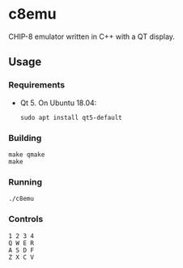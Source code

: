 # c8emu

CHIP-8 emulator written in C++ with a QT display.

## Usage

### Requirements

- Qt 5. On Ubuntu 18.04:
    ```
    sudo apt install qt5-default
    ```

### Building

```
make qmake
make
```

### Running

```
./c8emu
```

### Controls

```
1 2 3 4
Q W E R
A S D F
Z X C V
```